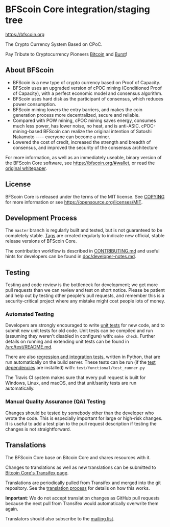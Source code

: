BFScoin Core integration/staging tree
=======================================

https://bfscoin.org

The Crypto Currency System Based on CPoC.

Pay Tribute to Cryptocurrency Pioneers [Bitcoin](https://bitcoincore.org)
and [Burst](https://www.burst-coin.org)!

About BFScoin
---------------

- BFScoin is a new type of crypto currency based on Proof of Capacity.
- BFScoin uses an upgraded version of cPOC mining (Conditioned Proof of Capacity), with a perfect economic model and consensus algorithm.
- BFScoin uses hard disk as the participant of consensus, which reduces power consumption.
- BFScoin mining lowers the entry barriers, and makes the coin generation process more decentralized, secure and reliable.
- Compared with POW mining, cPOC mining saves energy, consumes much less power, has lower noise, no heat, and is anti-ASIC. cPOC-mining-based BFScoin can realize the original intention of Satoshi Nakamoto ---- everyone can become a miner.
- Lowered the cost of credit, increased the strength and breadth of consensus, and improved the security of the consensus architecture

For more information, as well as an immediately useable, binary version of
the BFScoin Core software, see https://bfscoin.org/#wallet, or read the
[original whitepaper](https://bfscoin.org/bfspaper.pdf).

License
-------

BFScoin Core is released under the terms of the MIT license. See [COPYING](COPYING) for more
information or see https://opensource.org/licenses/MIT.

Development Process
-------------------

The `master` branch is regularly built and tested, but is not guaranteed to be
completely stable. [Tags](https://github.com/bfscoin/bfscoin/tags) are created
regularly to indicate new official, stable release versions of BFScoin Core.

The contribution workflow is described in [CONTRIBUTING.md](CONTRIBUTING.md)
and useful hints for developers can be found in [doc/developer-notes.md](doc/developer-notes.md).

Testing
-------

Testing and code review is the bottleneck for development; we get more pull
requests than we can review and test on short notice. Please be patient and help out by testing
other people's pull requests, and remember this is a security-critical project where any mistake might cost people
lots of money.

### Automated Testing

Developers are strongly encouraged to write [unit tests](src/test/README.md) for new code, and to
submit new unit tests for old code. Unit tests can be compiled and run
(assuming they weren't disabled in configure) with: `make check`. Further details on running
and extending unit tests can be found in [/src/test/README.md](/src/test/README.md).

There are also [regression and integration tests](/test), written
in Python, that are run automatically on the build server.
These tests can be run (if the [test dependencies](/test) are installed) with: `test/functional/test_runner.py`

The Travis CI system makes sure that every pull request is built for Windows, Linux, and macOS, and that unit/sanity tests are run automatically.

### Manual Quality Assurance (QA) Testing

Changes should be tested by somebody other than the developer who wrote the
code. This is especially important for large or high-risk changes. It is useful
to add a test plan to the pull request description if testing the changes is
not straightforward.

Translations
------------

The BFScoin Core base on Bitcoin Core and shares resources with it.

Changes to translations as well as new translations can be submitted to
[Bitcoin Core's Transifex page](https://www.transifex.com/bitcoin/bitcoin/).

Translations are periodically pulled from Transifex and merged into the git repository. See the
[translation process](doc/translation_process.md) for details on how this works.

**Important**: We do not accept translation changes as GitHub pull requests because the next
pull from Transifex would automatically overwrite them again.

Translators should also subscribe to the [mailing list](https://groups.google.com/forum/#!forum/bitcoin-translators).
